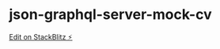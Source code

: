 # json-graphql-server-mock-cv

[Edit on StackBlitz ⚡️](https://stackblitz.com/edit/json-graphql-server-mock-cv)